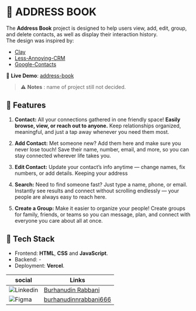 # 📘 ADDRESS BOOK

The **Address Book** project is designed to help users view, add, edit, group, and delete contacts, as well as display their interaction history.  
The design was inspired by:

- [Clay ](https://clay.earth/)
- [Less-Annoying-CRM](https://www.lessannoyingcrm.com/)
- [Google-Contacts](https://contacts.google.com/)

🔗 **Live Demo**: [address-book](https://address-book-six-theta.vercel.app/)

> ⚠️ **Notes** : name of project still not decided.

## 🌟 Features

1. **Contact:** All your connections gathered in one friendly space! **Easily browse, view, or reach out to anyone.** Keep relationships organized, meaningful, and just a tap away whenever you need them most.

2. **Add Contact:** Met someone new? Add them here and make sure you never lose touch! Save their name, number, email, and more, so you can stay connected wherever life takes you.

3. **Edit Contact:** Update your contact’s info anytime — change names, fix numbers, or add details. Keeping your address

4. **Search:** Need to find someone fast? Just type a name, phone, or email. Instantly see results and connect without scrolling endlessly — your people are always easy to reach here.

5. **Create a Group:** Make it easier to organize your people! Create groups for family, friends, or teams so you can message, plan, and connect with everyone you care about all at once.

## 🧩 Tech Stack

- Frontend: **HTML**, **CSS** and **JavaScript**.
- Backend: -
- Deployment: **Vercel**.

| social                                                                                                      | Links                                                                                                                                 |
| ----------------------------------------------------------------------------------------------------------- | ------------------------------------------------------------------------------------------------------------------------------------- |
| ![Linkedin](https://img.shields.io/badge/LinkedIn-0077B5?style=for-the-badge&logo=linkedin&logoColor=white) | [Burhanudin Rabbani](https://www.linkedin.com/in/burhanudin-rabbani-ba1033362/)                                                       |
| ![Figma](https://img.shields.io/badge/Figma-F24E1E?style=for-the-badge&logo=figma&logoColor=white)          | [burhanudinnrabbani666](https://www.figma.com/files/team/1542920370909340660/project/442001460/Team-project?fuid=1542920368842988705) |
